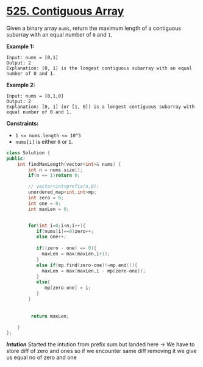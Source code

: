 # [525. Contiguous Array](https://leetcode.com/problems/contiguous-array/description/)

Given a binary array `nums`, return the maximum length of a contiguous subarray with an equal number of `0` and `1`.

**Example 1:** 

```
Input: nums = [0,1]
Output: 2
Explanation: [0, 1] is the longest contiguous subarray with an equal number of 0 and 1.
```

**Example 2:** 

```
Input: nums = [0,1,0]
Output: 2
Explanation: [0, 1] (or [1, 0]) is a longest contiguous subarray with equal number of 0 and 1.
```

**Constraints:** 

- `1 <= nums.length <= 10^5`
- `nums[i]` is either `0` or `1`.  

```cpp
class Solution {
public:
    int findMaxLength(vector<int>& nums) {
        int n = nums.size();
        if(n == 1)return 0;

        // vector<int>prefix(n,0);
        unordered_map<int,int>mp;
        int zero = 0;
        int one = 0;
        int maxLen = 0; 


        for(int i=0;i<n;i++){
           if(nums[i]==0)zero++;
           else one++;
           
           if((zero - one) == 0){
             maxLen = max(maxLen,i+1);
           }
           else if(mp.find(zero-one)!=mp.end()){
             maxLen = max(maxLen,i - mp[zero-one]);
           }
           else{
              mp[zero-one] = i;
           }
        }
        
        
         return maxLen;

    }
};
```  

***Intution***
Started the intution from prefix sum but landed here -> We have to store diff of zero and ones so if we encounter same diff removing it we give us equal no of zero and one 